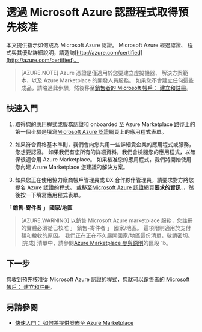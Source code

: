 <properties
   pageTitle="取得預先核准的 Microsoft Azure 認證程式透過 |Microsoft Azure"
   description="深入瞭解 Microsoft Azure 認證的合作夥伴程式，以及如何前往銷售虛擬機器圖像、 方案範本、 開發人員服務或 Azure marketplace 資料服務"
   services="marketplace-publishing"
   documentationCenter="na"
   authors="HannibalSII"
   manager="hascipio"
   editor=""
   tags=""/>

<tags
   ms.service="marketplace"
   ms.devlang="na"
   ms.topic="article"
   ms.tgt_pltfrm="na"
   ms.workload="na"
   ms.date="07/21/2016"
   ms.author="anishk;hascipio"/>

# <a name="get-pre-approved-via-the-microsoft-azure-certified-program"></a>透過 Microsoft Azure 認證程式取得預先核准

本文提供指示如何成為 Microsoft Azure 認證。 Microsoft Azure 經過認證、 程式與其優點詳細說明，請造訪[http://azure.com/certified](http://azure.com/certified)。

> [AZURE.NOTE] Azure 憑證是僅適用於您要建立虛擬機器、 解決方案範本，以及 Azure Marketplace 的開發人員服務。 如果您不會建立任何這些成品，請略過此步驟，然後移至[銷售者的 Microsoft 帳戶︰ 建立和註冊](marketplace-publishing-accounts-creation-registration.md)。

## <a name="getting-started"></a>快速入門
1. 取得您的應用程式或服務認證和 onboarded 至 Azure Marketplace 路徑上的第一個步驟是填寫[Microsoft Azure 認證](https://azure.microsoft.com/marketplace/partner-program/)網頁上的應用程式表單。

2. 如果符合資格基本準則，我們會向您共用一些詳細貴企業的應用程式或服務，您想要認證。 如果我們有您所有的詳細資料，我們會檢閱您的應用程式，以確保很適合用 Azure Marketplace。 如果核准您的應用程式，我們將開始使用您內建 Azure Marketplace 您建議的解決方案。

3. 如果您正在使用協力廠商帳戶管理員或 DX 合作夥伴管理員，請要求對方將您提名 Azure 認證的程式。 或移至[Microsoft Azure 認證](http://azure.com/certified)網頁**要求的資訊**，，然後按一下填寫應用程式表單。

**「 銷售-寄件者 」 國家/地區**

> [AZURE.WARNING] 以銷售 Microsoft Azure marketplace 服務，您註冊的實體必須從已核准 」 銷售-寄件者 」 國家/地區。 這項限制適用於支付額和稅收的原因。 我們正在正在不久展開國家/地區這份清單，敬請密切。 [完成] 清單中，請參閱[Azure Marketplace 參與原則](http://go.microsoft.com/fwlink/?LinkID=526833)的區段 1b。

## <a name="next-step"></a>下一步
您收到預先核准從 Microsoft Azure 認證的程式，您就可以[銷售者的 Microsoft 帳戶︰ 建立和註冊](marketplace-publishing-accounts-creation-registration.md)。

## <a name="see-also"></a>另請參閱
- [快速入門︰ 如何將提供發佈至 Azure Marketplace](marketplace-publishing-getting-started.md)
